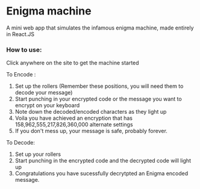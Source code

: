 # Enigma machine

A mini web app that simulates the infamous enigma machine, made entirely in React.JS

### How to use:

Click anywhere on the site to get the machine started

To Encode : 
1) Set up the rollers (Remember these positions, you will need them to decode your message)
2) Start punching in your encrypted code or the message you want to encrypt on your keyboard
3) Note down the decoded/encoded characters as they light up
4) Voila you have achieved an encryption that has 158,962,555,217,826,360,000 alternate settings
5) If you don't mess up, your message is safe, probably forever.

To Decode:
1) Set up your rollers
2) Start punching in the encrypted code and the decrypted code will light up
3) Congratulations you have sucessfully decrytpted an Enigma encoded message.


